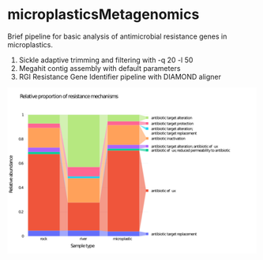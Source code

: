 # microplasticsMetagenomics

Brief pipeline for basic analysis of antimicrobial resistance genes in microplastics.

1. Sickle adaptive trimming and filtering with -q 20 -l 50
2. Megahit contig assembly with default parameters 
3. RGI Resistance Gene Identifier pipeline with DIAMOND aligner

![Resistance mechanisms proportions](https://github.com/AdamSorrel/microplasticsMetagenomics/blob/main/stacked_barplot_V2.png)
